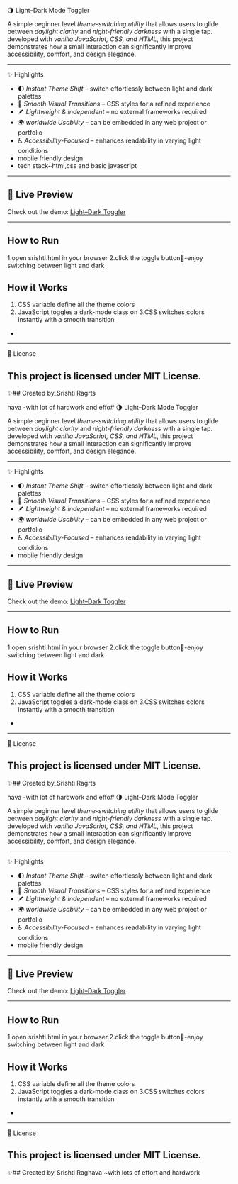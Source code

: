  🌗 Light–Dark Mode Toggler  

A simple beginner level *theme-switching utility* that allows users to glide between *daylight clarity* and *night-friendly darkness* with a single tap.  
developed with *vanilla JavaScript, CSS, and HTML*, this project demonstrates how a small interaction can significantly improve accessibility, comfort, and design elegance.  

---

 ✨ Highlights
- 🌓 *Instant Theme Shift* – switch effortlessly between light and dark palettes  
- 🎨 *Smooth Visual Transitions* – CSS styles for a refined experience  
- 🪶 *Lightweight & independent* – no external frameworks required 
- 🌍 *worldwide Usability* – can be embedded in any web project or portfolio  
- ♿ *Accessibility-Focused* – enhances readability in varying light conditions
- mobile friendly design
- tech stack~html,css and basic javascript

---

## 🚀 Live Preview
Check out the demo: [Light–Dark Toggler](https://github.com/srishtiraghava/dark-light-toggler-project/blob/main/README.md#-lightdark-mode-togglerr)  

---

## How to Run
1.open srishti.html in your browser
2.click the toggle button🔘-enjoy switching between light and dark
## How it Works
1. CSS variable define all the theme colors
2. JavaScript toggles a dark-mode class on <body>
3.CSS switches colors instantly with a smooth transition
-
---
📜 License

This project is licensed under MIT License.
---

✨## Created by_Srishti Ragrts

hava
-with lot of hardwork and effo# 🌗 Light–Dark Mode Toggler  

A simple beginner level *theme-switching utility* that allows users to glide between *daylight clarity* and *night-friendly darkness* with a single tap.  
developed with *vanilla JavaScript, CSS, and HTML*, this project demonstrates how a small interaction can significantly improve accessibility, comfort, and design elegance.  

---

 ✨ Highlights
- 🌓 *Instant Theme Shift* – switch effortlessly between light and dark palettes  
- 🎨 *Smooth Visual Transitions* – CSS styles for a refined experience  
- 🪶 *Lightweight & independent* – no external frameworks required 
- 🌍 *worldwide Usability* – can be embedded in any web project or portfolio  
- ♿ *Accessibility-Focused* – enhances readability in varying light conditions
- mobile friendly design

---

## 🚀 Live Preview
Check out the demo: [Light–Dark Toggler](https://github.com/srishtiraghava/dark-light-toggler-project/blob/main/README.md#-lightdark-mode-togglerr)  

---

## How to Run
1.open srishti.html in your browser
2.click the toggle button🔘-enjoy switching between light and dark
## How it Works
1. CSS variable define all the theme colors
2. JavaScript toggles a dark-mode class on <body>
3.CSS switches colors instantly with a smooth transition
-
---
📜 License

This project is licensed under MIT License.
---

✨## Created by_Srishti Ragrts

hava
-with lot of hardwork and effo# 🌗 Light–Dark Mode Toggler  

A simple beginner level *theme-switching utility* that allows users to glide between *daylight clarity* and *night-friendly darkness* with a single tap.  
developed with *vanilla JavaScript, CSS, and HTML*, this project demonstrates how a small interaction can significantly improve accessibility, comfort, and design elegance.  

---

 ✨ Highlights
- 🌓 *Instant Theme Shift* – switch effortlessly between light and dark palettes  
- 🎨 *Smooth Visual Transitions* – CSS styles for a refined experience  
- 🪶 *Lightweight & independent* – no external frameworks required 
- 🌍 *worldwide Usability* – can be embedded in any web project or portfolio  
- ♿ *Accessibility-Focused* – enhances readability in varying light conditions
- mobile friendly design

---

## 🚀 Live Preview
Check out the demo: [Light–Dark Toggler](https://github.com/srishtiraghava/dark-light-toggler-project/blob/main/README.md#-lightdark-mode-togglerr)  

---

## How to Run
1.open srishti.html in your browser
2.click the toggle button🔘-enjoy switching between light and dark
## How it Works
1. CSS variable define all the theme colors
2. JavaScript toggles a dark-mode class on <body>
3.CSS switches colors instantly with a smooth transition
-
---
📜 License

This project is licensed under MIT License.
---

✨## Created by_Srishti Raghava
~with lots of effort and hardwork
